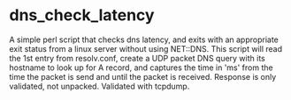dns_check_latency
=================

A simple perl script that checks dns latency, and exits with an appropriate exit status from a linux server without using NET::DNS. This script will read the 1st entry from resolv.conf, create a UDP packet DNS query with its hostname to look up for A record, and captures the time in 'ms' from the time the packet is send and until the packet is received.
Response is only validated, not unpacked.
Validated with tcpdump.
